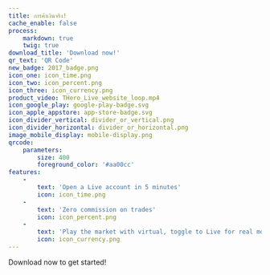 ```yaml
---
title: การค้าเงินจริง!
cache_enable: false
process:
    markdown: true
    twig: true
download_title: 'Download now!'
qr_text: 'QR Code'
new_badge: 2017_badge.png
icon_one: icon_time.png
icon_two: icon_percent.png
icon_three: icon_currency.png
product_video: THero_Live_website_loop.mp4
icon_google_play: google-play-badge.svg
icon_apple_appstore: app-store-badge.svg
icon_divider_vertical: divider_or_vertical.png
icon_divider_horizontal: divider_or_horizontal.png
image_mobile_display: mobile-display.png
qrcode:
    parameters:
        size: 400
        foreground_color: '#aa00cc'
features:
    -
        text: 'Open a Live account in 5 minutes'
        icon: icon_time.png
    -
        text: 'Zero commission on trades'
        icon: icon_percent.png
    -
        text: 'Play the market with virtual, toggle to Live for real money'
        icon: icon_currency.png
---
```


Download now to get started!